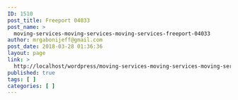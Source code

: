 ```yaml
---
ID: 1510
post_title: Freeport 04033
post_name: >
  moving-services-moving-services-moving-services-freeport-04033
author: mrgabonijeff@gmail.com
post_date: 2018-03-28 01:36:36
layout: page
link: >
  http://localhost/wordpress/moving-services-moving-services-moving-services-freeport-04033/
published: true
tags: [ ]
categories: [ ]
---
```

